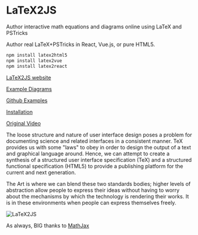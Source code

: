 # LaTeX2JS

Author interactive math equations and diagrams online using LaTeX and PSTricks

Author real LaTeX+PSTricks in React, Vue.js, or pure HTML5.

```sh
npm install latex2html5
npm install latex2vue
npm install latex2react
```

[LaTeX2JS website](https://latex2js.com)

[Example Diagrams](https://latex2js.com/examples)

[Github Examples](https://github.com/pyramation/LaTeX2JS/tree/master/examples)

[Installation](https://latex2js.com/installation)

[Original Video](http://www.youtube.com/watch?v=QYMLMUKJyFc)

The loose structure and nature of user interface design poses a problem for documenting science and related interfaces in a consistent manner. TeX provides us with some "laws" to obey in order to design the output of a text and graphical language around. Hence, we can attempt to create a synthesis of a structured user interface specification (TeX) and a structured functional specification (HTML5) to provide a publishing platform for the current and next generation.

The Art is where we can blend these two standards bodies; higher levels of abstraction allow people to express their ideas without having to worry about the mechanisms by which the technology is rendering their works. It is in these environments when people can express themselves freely.

![LaTeX2JS](https://latex2js.com/assets/images/photo.png)

As always, BIG thanks to [MathJax](https://www.mathjax.org)
